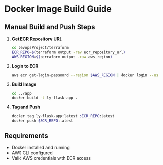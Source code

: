 # Docker Image Build Guide

## Manual Build and Push Steps

1. **Get ECR Repository URL**
   ```bash
   cd DevopsProject/terraform
   ECR_REPO=$(terraform output -raw ecr_repository_url)
   AWS_REGION=$(terraform output -raw aws_region)
   ```

2. **Login to ECR**
   ```bash
   aws ecr get-login-password --region $AWS_REGION | docker login --username AWS --password-stdin $ECR_REPO
   ```

3. **Build Image**
   ```bash
   cd ../app
   docker build -t ly-flask-app .
   ```

4. **Tag and Push**
   ```bash
   docker tag ly-flask-app:latest $ECR_REPO:latest
   docker push $ECR_REPO:latest
   ```

## Requirements
- Docker installed and running
- AWS CLI configured
- Valid AWS credentials with ECR access